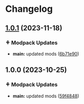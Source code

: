# Changelog

## [1.0.1](https://github.com/Fauli1221/PonyCraftANewGenerationVanilla/compare/main-v1.0.0...main-v1.0.1) (2023-11-18)


### ⚘ Modpack Updates

* **main:** updated mods ([6b71e90](https://github.com/Fauli1221/PonyCraftANewGenerationVanilla/commit/6b71e90573c006fba6af9226d038aea5e6dec539))

## 1.0.0 (2023-10-25)


### ⚘ Modpack Updates

* **main:** updated mods ([59f4848](https://github.com/Fauli1221/PonyCraftANewGenerationVanilla/commit/59f4848b7d80334b2e2fc9bdd9e6e0119ea568c2))
